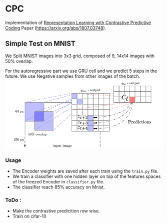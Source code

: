 # CPC
Implementation of [Representation Learning with Contrastive Predictive Coding](https://arxiv.org/abs/1807.03748) Paper (https://arxiv.org/abs/1807.03748).

## Simple Test on MNIST
We Split MNIST images into 3x3 grid, composed of 9, 14x14 images with 50% overlap.

For the autoregressive part we use GRU cell and we predict 5 steps in the future. 
We use Negative samples from other images of the batch.
![CPC](https://github.com/Medabid1/CPC/blob/master/imgs/vision.png)

### Usage

- The Encoder weights are saved after each train using the `train.py` file.
- We train a classifier with one hidden layer on top of the features spaces of the freezed Encoder in `classifier.py` file.
- The classifier reach 85% accuracy on Mnist.


### ToDo :
- Make the contrastive predicition row wise.
- Train on cifar-10
